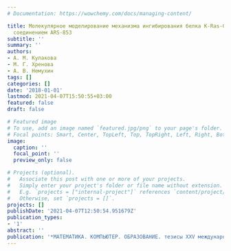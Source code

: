 ```yaml
---
# Documentation: https://wowchemy.com/docs/managing-content/

title: Молекулярное моделирование механизма ингибирования белка K-Ras-G12C прототипным
  соединением ARS-853
subtitle: ''
summary: ''
authors:
- А. М. Кулакова
- М. Г. Хренова
- А. В. Немухин
tags: []
categories: []
date: '2018-01-01'
lastmod: 2021-04-07T15:50:55+03:00
featured: false
draft: false

# Featured image
# To use, add an image named `featured.jpg/png` to your page's folder.
# Focal points: Smart, Center, TopLeft, Top, TopRight, Left, Right, BottomLeft, Bottom, BottomRight.
image:
  caption: ''
  focal_point: ''
  preview_only: false

# Projects (optional).
#   Associate this post with one or more of your projects.
#   Simply enter your project's folder or file name without extension.
#   E.g. `projects = ["internal-project"]` references `content/project/deep-learning/index.md`.
#   Otherwise, set `projects = []`.
projects: []
publishDate: '2021-04-07T12:50:54.951679Z'
publication_types:
- '1'
abstract: ''
publication: '*МАТЕМАТИКА. КОМПЬЮТЕР. ОБРАЗОВАНИЕ. тезисы XXV международной конференции*'
---
```

